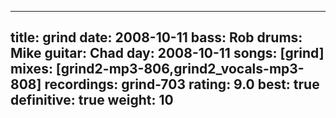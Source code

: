 
---
title: grind
date: 2008-10-11
bass:	Rob
drums:	Mike
guitar:	Chad
day: 2008-10-11
songs: [grind]
mixes: [grind2-mp3-806,grind2_vocals-mp3-808]
recordings: grind-703
rating: 9.0
best: true
definitive: true
weight: 10
---
